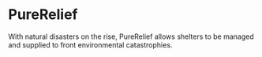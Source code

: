 # PureRelief
With natural disasters on the rise, PureRelief allows shelters to be managed and supplied to front environmental catastrophies.
